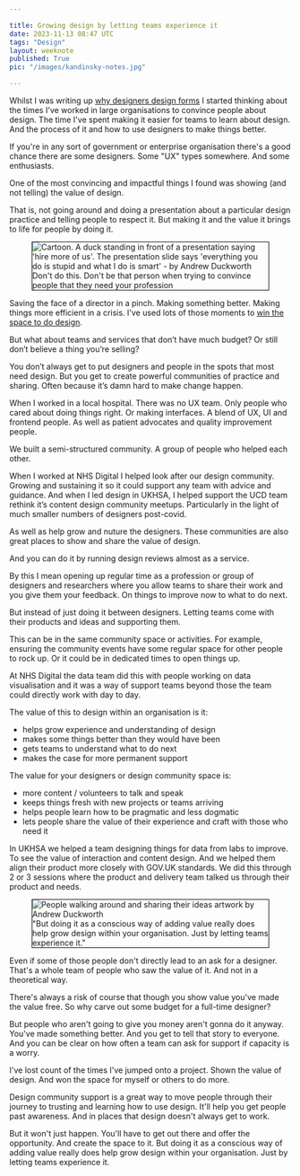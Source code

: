 ```yaml
---

title: Growing design by letting teams experience it
date: 2023-11-13 08:47 UTC
tags: "Design"
layout: weeknote
published: True
pic: "/images/kandinsky-notes.jpg"

---
```


Whilst I was writing up [why designers design forms](./2023-10-27-why-we-design-forms.html) I started thinking about the times I've worked in large organisations to convince people about design. The time I've spent making it easier for teams to learn about design. And the process of it and how to use designers to make things better.

If you're in any sort of government or enterprise organisation there's a good chance there are some designers. Some "UX" types somewhere. And some enthusiasts.

One of the most convincing and impactful things I found was showing (and not telling) the value of design.

That is, not going around and doing a presentation about a particular design practice and telling people to respect it. But making it and the value it brings to life for people by doing it.

<figure class="noir" style="border: 1px solid black;">
    <img src="/images/sharing the good word.jpg" alt="Cartoon. A duck standing in front of a presentation saying 'hire more of us'. The presentation slide says 'everything you do is stupid and what I do is smart' - by Andrew Duckworth"/>
    <figcaption>Don't do this. Don't be that person when trying to convince people that they need your profession</figcaption>
</figure>

Saving the face of a director in a pinch. Making something better. Making things more efficient in a crisis. I've used lots of those moments to [win the space to do design](./2021-03-19-win-space-to-design.html).

But what about teams and services that don’t have much budget? Or still don’t believe a thing you’re selling?

You don’t always get to put designers and people in the spots that most need design. But you get to create powerful communities of practice and sharing. Often because it’s damn hard to make change happen.

When I worked in a local hospital. There was no UX team. Only people who cared about doing things right. Or making interfaces. A blend of UX, UI and frontend people. As well as patient advocates and quality improvement people.

We built a semi-structured community. A group of people who helped each other. 

When I worked at NHS Digital I helped look after our design community. Growing and sustaining it so it could support any team with advice and guidance. And when I led design in UKHSA, I helped support the UCD team rethink it’s content design community meetups. Particularly in the light of much smaller numbers of designers post-covid.

As well as help grow and nuture the designers. These communities are also great places to show and share the value of design.

And you can do it by running design reviews almost as a service.

By this I mean opening up regular time as a profession or group of designers and researchers where you allow teams to share their work and you give them your feedback. On things to improve now to what to do next.

But instead of just doing it between designers. Letting teams come with their products and ideas and supporting them.

This can be in the same community space or activities. For example, ensuring the community events have some regular space for other people to rock up. Or it could be in dedicated times to open things up.

At NHS Digital the data team did this with people working on data visualisation and it was a way of support teams beyond those the team could directly work with day to day.

The value of this to design within an organisation is it:

- helps grow experience and understanding of design
- makes some things better than they would have been
- gets teams to understand what to do next
- makes the case for more permanent support

The value for your designers or design community space is:

- more content / volunteers to talk and speak
- keeps things fresh with new projects or teams arriving
- helps people learn how to be pragmatic and less dogmatic
- lets people share the value of their experience and craft with those who need it

In UKHSA we helped a team designing things for data from labs to improve. To see the value of interaction and content design. And we helped them align their product more closely with GOV.UK standards. We did this through 2 or 3 sessions where the product and delivery team talked us through their product and needs.

<figure class="noir right fig-right" style="border: 1px solid black;">
    <img src="/images/kandinsky-notes.jpg" alt="People walking around and sharing their ideas artwork by Andrew Duckworth"/>
    <figcaption>"But doing it as a conscious way of adding value really does help grow design within your organisation. Just by letting teams experience it."</figcaption>
</figure>

Even if some of those people don't directly lead to an ask for a designer. That's a whole team of people who saw the value of it. And not in a theoretical way.

There's always a risk of course that though you show value you've made the value free. So why carve out some budget for a full-time designer?

But people who aren't going to give you money aren't gonna do it anyway. You've made something better. And you get to tell that story to everyone. And you can be clear on how often a team can ask for support if capacity is a worry.

I've lost count of the times I've jumped onto a project. Shown the value of design. And won the space for myself or others to do more.

Design community support is a great way to move people through their journey to trusting and learning how to use design. It'll help you get people past awareness. And in places that design doesn't always get to work.

But it won't just happen. You'll have to get out there and offer the opportunity. And create the space to it. But doing it as a conscious way of adding value really does help grow design within your organisation. Just by letting teams experience it.